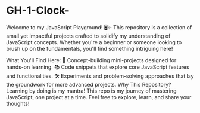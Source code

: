 # GH-1-Clock-
Welcome to my JavaScript Playground! 🖥️✨
This repository is a collection of small yet impactful projects crafted to solidify my understanding of JavaScript concepts. Whether you're a beginner or someone looking to brush up on the fundamentals, you'll find something intriguing here!

What You'll Find Here:
🌟 Concept-building mini-projects designed for hands-on learning.
📚 Code snippets that explore core JavaScript features and functionalities.
🛠️ Experiments and problem-solving approaches that lay the groundwork for more advanced projects.
Why This Repository?
Learning by doing is my mantra! This repo is my journey of mastering JavaScript, one project at a time. Feel free to explore, learn, and share your thoughts!
